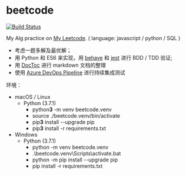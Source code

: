 # beetcode

[![Build Status](https://dev.azure.com/biztudioCI/beetcode/_apis/build/status/biztudio.beetcode?branchName=master)](https://dev.azure.com/biztudioCI/beetcode/_build/latest?definitionId=2&branchName=master)

My Alg practice on [My Leetcode](https://leetcode-cn.com/biztudio/). ( language: javascript / python / SQL )

* 考虑一题多解及最优解；
* 用 Python 和 ES6 来实现，用 [behave](http://behave.github.io/behave.example/) 和 [jest](https://jestjs.io/zh-Hans/) 进行 BDD / TDD 验证;
* 用 [DocToc](https://github.com/thlorenz/doctoc) 进行 markdown 文档的整理
* 使用 [Azure DevOps Pipeline](https://dev.azure.com/biztudioCI/beetcode/_build) 进行持续集成测试

环境：
* macOS / Linux
  * Python (3.7.1) 
    * python**3** -m venv beetcode.venv
    * source ./beetcode.venv/bin/activate
    * pip**3** install --upgrade pip
    * pip**3** install -r requirements.txt
* Windows
  * Python (3.7.1) 
    * python -m venv beetcode.venv
    * .\beetcode.venv\Scripts\activate.bat
    * python -m pip install --upgrade pip
    * pip install -r requirements.txt
